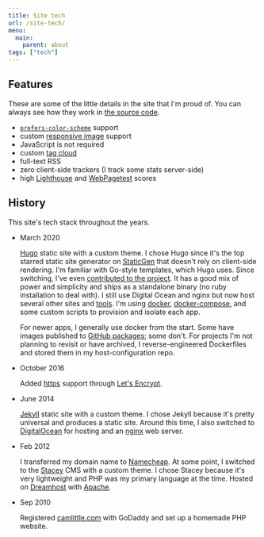 ```yaml
---
title: Site tech
url: /site-tech/
menu: 
  main:
    parent: about
tags: ["tech"]
---
```


## Features

These are some of the little details in the site that I'm proud of. You can always see how they work in [the source code](https://github.com/apexskier/camlittle.com).

- [`prefers-color-scheme`](https://developer.mozilla.org/en-US/docs/Web/CSS/@media/prefers-color-scheme) support
- custom [responsive image](https://developer.mozilla.org/en-US/docs/Learn/HTML/Multimedia_and_embedding/Responsive_images) support
- JavaScript is not required <!-- - easter egg -->
- custom [tag cloud](/tags/)
- full-text RSS
- zero client-side trackers (I track some stats server-side)
- high [Lighthouse](https://developers.google.com/web/tools/lighthouse) and [WebPagetest](https://www.webpagetest.org) scores

## History

This site's tech stack throughout the years.

* March 2020

  [Hugo](https://gohugo.io) static site with a custom theme. I chose Hugo since
  it's the top starred static site generator on
  [StaticGen](https://www.staticgen.com) that doesn't rely on client-side rendering.
  I'm familiar with Go-style templates, which Hugo uses. Since switching, I've
  even [contributed to the project](https://github.com/gohugoio/hugo/commits?author=apexskier).
  It has a good mix of power and simplicity and ships as a standalone
  binary (no ruby installation to deal with). I still use Digital Ocean and
  nginx but now host several other sites and [tools](/apps).
  I'm using [docker](https://www.docker.com),
  [docker-compose](https://docs.docker.com/compose/), and some custom scripts
  to provision and isolate each app.

  For newer apps, I generally use docker from the start. Some have
  images published to [GitHub packages](https://github.com/features/packages);
  some don't. For projects I'm not planning to revisit or have
  archived, I reverse-engineered Dockerfiles and stored them in my
  host-configuration repo.

* October 2016

  Added [https](https://crt.sh/?caid=16418) support through [Let's
  Encrypt](https://letsencrypt.org/).

* June 2014
  
  [Jekyll](https://jekyllrb.com) static site with a custom theme. I chose Jekyll
  because it's pretty universal and produces a static site. Around this time, I
  also switched to [DigitalOcean](https://www.digitalocean.com) for hosting and
  an [nginx](https://docs.nginx.com/nginx/admin-guide/installing-nginx/installing-nginx-open-source/) web server.
  
* Feb 2012

  I transferred my domain name to [Namecheap](https://namecheap.com). At some
  point, I switched to the [Stacey](https://github.com/kolber/stacey) CMS with a custom
  theme. I chose Stacey because it's very lightweight and PHP was my primary language
  at the time. Hosted on 
  [Dreamhost](https://www.dreamhost.com) with [Apache](https://httpd.apache.org).

* Sep 2010

  Registered [camlittle.com](https://camlittle.com) with GoDaddy and set up a
  homemade PHP website.


